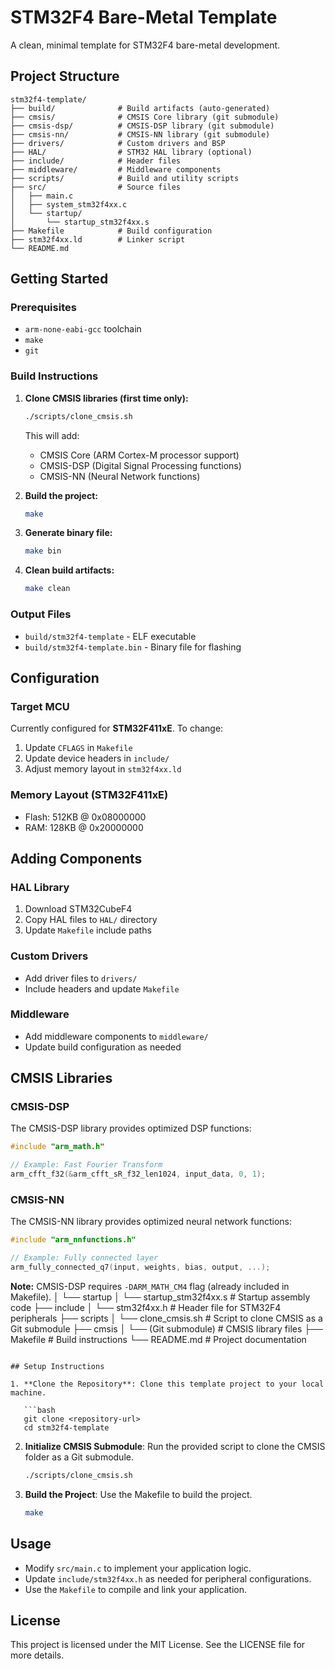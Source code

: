 # STM32F4 Bare-Metal Template

A clean, minimal template for STM32F4 bare-metal development.

## Project Structure

```
stm32f4-template/
├── build/              # Build artifacts (auto-generated)
├── cmsis/              # CMSIS Core library (git submodule)
├── cmsis-dsp/          # CMSIS-DSP library (git submodule)
├── cmsis-nn/           # CMSIS-NN library (git submodule)
├── drivers/            # Custom drivers and BSP
├── HAL/                # STM32 HAL library (optional)
├── include/            # Header files
├── middleware/         # Middleware components
├── scripts/            # Build and utility scripts
├── src/                # Source files
│   ├── main.c
│   ├── system_stm32f4xx.c
│   └── startup/
│       └── startup_stm32f4xx.s
├── Makefile            # Build configuration
├── stm32f4xx.ld        # Linker script
└── README.md
```

## Getting Started

### Prerequisites
- `arm-none-eabi-gcc` toolchain
- `make`
- `git`

### Build Instructions

1. **Clone CMSIS libraries (first time only):**
   ```bash
   ./scripts/clone_cmsis.sh
   ```

   This will add:
   - CMSIS Core (ARM Cortex-M processor support)
   - CMSIS-DSP (Digital Signal Processing functions)
   - CMSIS-NN (Neural Network functions)

2. **Build the project:**
   ```bash
   make
   ```

3. **Generate binary file:**
   ```bash
   make bin
   ```

4. **Clean build artifacts:**
   ```bash
   make clean
   ```

### Output Files
- `build/stm32f4-template` - ELF executable
- `build/stm32f4-template.bin` - Binary file for flashing

## Configuration

### Target MCU
Currently configured for **STM32F411xE**. To change:
1. Update `CFLAGS` in `Makefile`
2. Update device headers in `include/`
3. Adjust memory layout in `stm32f4xx.ld`

### Memory Layout (STM32F411xE)
- Flash: 512KB @ 0x08000000
- RAM: 128KB @ 0x20000000

## Adding Components

### HAL Library
1. Download STM32CubeF4
2. Copy HAL files to `HAL/` directory
3. Update `Makefile` include paths

### Custom Drivers
- Add driver files to `drivers/`
- Include headers and update `Makefile`

### Middleware
- Add middleware components to `middleware/`
- Update build configuration as needed

## CMSIS Libraries

### CMSIS-DSP
The CMSIS-DSP library provides optimized DSP functions:
```c
#include "arm_math.h"

// Example: Fast Fourier Transform
arm_cfft_f32(&arm_cfft_sR_f32_len1024, input_data, 0, 1);
```

### CMSIS-NN
The CMSIS-NN library provides optimized neural network functions:
```c
#include "arm_nnfunctions.h"

// Example: Fully connected layer
arm_fully_connected_q7(input, weights, bias, output, ...);
```

**Note:** CMSIS-DSP requires `-DARM_MATH_CM4` flag (already included in Makefile).
│   └── startup
│       └── startup_stm32f4xx.s # Startup assembly code
├── include
│   └── stm32f4xx.h           # Header file for STM32F4 peripherals
├── scripts
│   └── clone_cmsis.sh        # Script to clone CMSIS as a Git submodule
├── cmsis
│   └── (Git submodule)       # CMSIS library files
├── Makefile                  # Build instructions
└── README.md                 # Project documentation
```

## Setup Instructions

1. **Clone the Repository**: Clone this template project to your local machine.
   
   ```bash
   git clone <repository-url>
   cd stm32f4-template
   ```

2. **Initialize CMSIS Submodule**: Run the provided script to clone the CMSIS folder as a Git submodule.

   ```bash
   ./scripts/clone_cmsis.sh
   ```

3. **Build the Project**: Use the Makefile to build the project.

   ```bash
   make
   ```

## Usage

- Modify `src/main.c` to implement your application logic.
- Update `include/stm32f4xx.h` as needed for peripheral configurations.
- Use the `Makefile` to compile and link your application.

## License

This project is licensed under the MIT License. See the LICENSE file for more details.